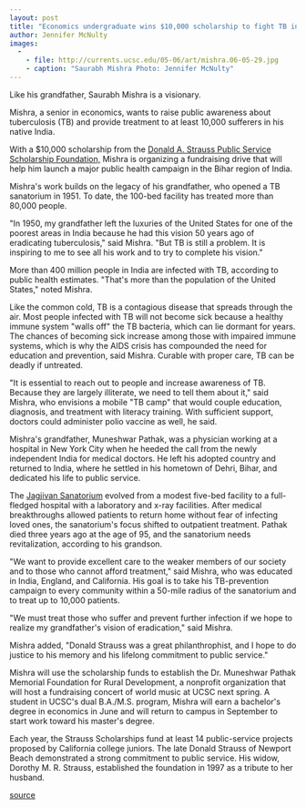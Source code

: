 ```yaml
---
layout: post
title: "Economics undergraduate wins $10,000 scholarship to fight TB in India"
author: Jennifer McNulty 
images:
  -
    - file: http://currents.ucsc.edu/05-06/art/mishra.06-05-29.jpg
    - caption: "Saurabh Mishra Photo: Jennifer McNulty"
---
```


Like his grandfather, Saurabh Mishra is a visionary.

Mishra, a senior in economics, wants to raise public awareness about tuberculosis (TB) and provide treatment to at least 10,000 sufferers in his native India.

With a $10,000 scholarship from the [Donald A. Strauss Public Service Scholarship Foundation,][1] Mishra is organizing a fundraising drive that will help him launch a major public health campaign in the Bihar region of India.

Mishra's work builds on the legacy of his grandfather, who opened a TB sanatorium in 1951. To date, the 100-bed facility has treated more than 80,000 people.

"In 1950, my grandfather left the luxuries of the United States for one of the poorest areas in India because he had this vision 50 years ago of eradicating tuberculosis," said Mishra. "But TB is still a problem. It is inspiring to me to see all his work and to try to complete his vision."

More than 400 million people in India are infected with TB, according to public health estimates. "That's more than the population of the United States," noted Mishra.

Like the common cold, TB is a contagious disease that spreads through the air. Most people infected with TB will not become sick because a healthy immune system "walls off" the TB bacteria, which can lie dormant for years. The chances of becoming sick increase among those with impaired immune systems, which is why the AIDS crisis has compounded the need for education and prevention, said Mishra. Curable with proper care, TB can be deadly if untreated.

"It is essential to reach out to people and increase awareness of TB. Because they are largely illiterate, we need to tell them about it," said Mishra, who envisions a mobile "TB camp" that would couple education, diagnosis, and treatment with literacy training. With sufficient support, doctors could administer polio vaccine as well, he said.

Mishra's grandfather, Muneshwar Pathak, was a physician working at a hospital in New York City when he heeded the call from the newly independent India for medical doctors. He left his adopted country and returned to India, where he settled in his hometown of Dehri, Bihar, and dedicated his life to public service.

The [Jagjivan Sanatorium][2] evolved from a modest five-bed facility to a full-fledged hospital with a laboratory and x-ray facilities. After medical breakthroughs allowed patients to return home without fear of infecting loved ones, the sanatorium's focus shifted to outpatient treatment. Pathak died three years ago at the age of 95, and the sanatorium needs revitalization, according to his grandson.

"We want to provide excellent care to the weaker members of our society and to those who cannot afford treatment," said Mishra, who was educated in India, England, and California. His goal is to take his TB-prevention campaign to every community within a 50-mile radius of the sanatorium and to treat up to 10,000 patients.

"We must treat those who suffer and prevent further infection if we hope to realize my grandfather's vision of eradication," said Mishra.

Mishra added, "Donald Strauss was a great philanthrophist, and I hope to do justice to his memory and his lifelong commitment to public service."

Mishra will use the scholarship funds to establish the Dr. Muneshwar Pathak Memorial Foundation for Rural Development, a nonprofit organization that will host a fundraising concert of world music at UCSC next spring. A student in UCSC's dual B.A./M.S. program, Mishra will earn a bachelor's degree in economics in June and will return to campus in September to start work toward his master's degree.

Each year, the Strauss Scholarships fund at least 14 public-service projects proposed by California college juniors. The late Donald Strauss of Newport Beach demonstrated a strong commitment to public service. His widow, Dorothy M. R. Strauss, established the foundation in 1997 as a tribute to her husband.

[1]: http://www.straussfoundation.org
[2]: http://www.jagjivansanatorium.org/

[source](http://www1.ucsc.edu/currents/05-06/05-29/mishra.asp "Permalink to mishra")
